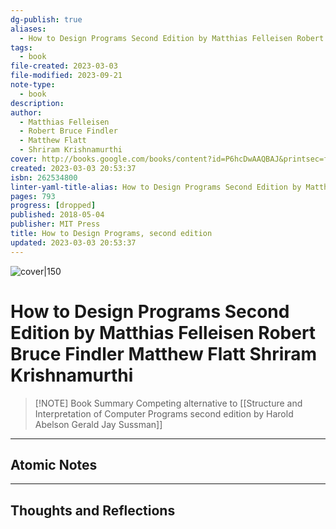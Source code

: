 ```yaml
---
dg-publish: true
aliases:
  - How to Design Programs Second Edition by Matthias Felleisen Robert Bruce Findler Matthew Flatt Shriram Krishnamurthi
tags:
  - book
file-created: 2023-03-03
file-modified: 2023-09-21
note-type:
  - book
description: 
author:
  - Matthias Felleisen
  - Robert Bruce Findler
  - Matthew Flatt
  - Shriram Krishnamurthi
cover: http://books.google.com/books/content?id=P6hcDwAAQBAJ&printsec=frontcover&img=1&zoom=1&edge=curl&source=gbs_api
created: 2023-03-03 20:53:37
isbn: 262534800
linter-yaml-title-alias: How to Design Programs Second Edition by Matthias Felleisen Robert Bruce Findler Matthew Flatt Shriram Krishnamurthi
pages: 793
progress: [dropped]
published: 2018-05-04
publisher: MIT Press
title: How to Design Programs, second edition
updated: 2023-03-03 20:53:37
---
```


![cover|150](http://books.google.com/books/content?id=P6hcDwAAQBAJ&printsec=frontcover&img=1&zoom=1&edge=curl&source=gbs_api)

# How to Design Programs Second Edition by Matthias Felleisen Robert Bruce Findler Matthew Flatt Shriram Krishnamurthi

> [!NOTE] Book Summary
> Competing alternative to [[Structure and Interpretation of Computer Programs second edition by Harold Abelson Gerald Jay Sussman]]

---

## Atomic Notes

---

## Thoughts and Reflections
